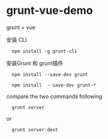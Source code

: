 grunt-vue-demo
========================

grunt + vue

安装 CLI 

```
  npm install -g grunt-cli
```

安装Grunt 和 grunt插件

```
  npm install --save-dev grunt
```

```
  npm install  --save-dev grunt-*
```

compare the two commands following 

```
  grunt server
```

or

```
  grunt server:dest
```
